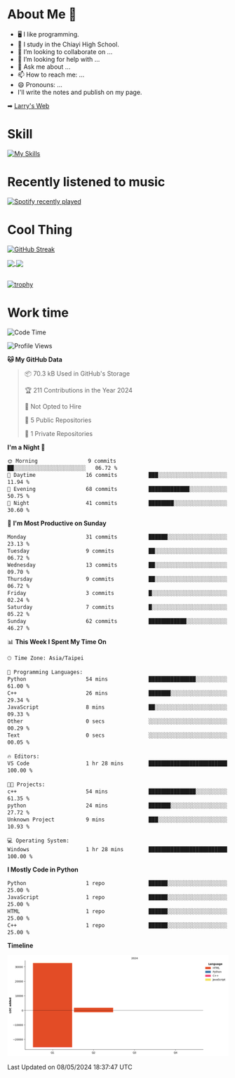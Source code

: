 # About Me 👋

- 🖥  I like programming.
- 🏫 I study in the Chiayi High School.
- 👯 I’m looking to collaborate on ...
- 🤔 I’m looking for help with ...
- 💬 Ask me about ...
- 📫 How to reach me: ...
- 😄 Pronouns: ...
- I'll write the notes and publish on my page.

➡︎ [Larry's Web](https://larryeng.github.io/)

# Skill
[![My Skills](https://skillicons.dev/icons?i=blender,arduino,vscode,visualstudio,pr,github,git,c,cpp,py,html,css,js)](https://skillicons.dev)
# Recently listened to music

[![Spotify recently played](https://spotify-recently-played-readme.vercel.app/api?user=31mqyfrlvkyusmaxegq4pvoow5we)](https://open.spotify.com/user/31mqyfrlvkyusmaxegq4pvoow5we)

# Cool Thing

[![GitHub Streak](https://streak-stats.demolab.com/?user=Larryeng&theme=holi-theme)](https://git.io/streak-stats)

<a href="https://github.com/anuraghazra/github-readme-stats">
  <img height=200 align="center" src="https://github-readme-stats.vercel.app/api?username=Larryeng&theme=github_dark&rank_icon=github" />
</a>
<a href="https://github.com/anuraghazra/convoychat">
  <img height=200 align="center" src="https://github-readme-stats.vercel.app/api/top-langs?username=Larryeng&layout=compact&langs_count=8&card_width=320&theme=github_dark" />
</a>

<br>

<br>

[![trophy](https://github-profile-trophy.vercel.app/?username=Larryeng&theme=darkhub)](https://github.com/ryo-ma/github-profile-trophy)
# Work time
<!--START_SECTION:waka-->
![Code Time](http://img.shields.io/badge/Code%20Time-155%20hrs%2046%20mins-blue)

![Profile Views](http://img.shields.io/badge/Profile%20Views-0-blue)

**🐱 My GitHub Data** 

> 📦 70.3 kB Used in GitHub's Storage 
 > 
> 🏆 211 Contributions in the Year 2024
 > 
> 🚫 Not Opted to Hire
 > 
> 📜 5 Public Repositories 
 > 
> 🔑 1 Private Repositories 
 > 
**I'm a Night 🦉** 

```text
🌞 Morning                9 commits           ██░░░░░░░░░░░░░░░░░░░░░░░   06.72 % 
🌆 Daytime                16 commits          ███░░░░░░░░░░░░░░░░░░░░░░   11.94 % 
🌃 Evening                68 commits          █████████████░░░░░░░░░░░░   50.75 % 
🌙 Night                  41 commits          ████████░░░░░░░░░░░░░░░░░   30.60 % 
```
📅 **I'm Most Productive on Sunday** 

```text
Monday                   31 commits          ██████░░░░░░░░░░░░░░░░░░░   23.13 % 
Tuesday                  9 commits           ██░░░░░░░░░░░░░░░░░░░░░░░   06.72 % 
Wednesday                13 commits          ██░░░░░░░░░░░░░░░░░░░░░░░   09.70 % 
Thursday                 9 commits           ██░░░░░░░░░░░░░░░░░░░░░░░   06.72 % 
Friday                   3 commits           █░░░░░░░░░░░░░░░░░░░░░░░░   02.24 % 
Saturday                 7 commits           █░░░░░░░░░░░░░░░░░░░░░░░░   05.22 % 
Sunday                   62 commits          ████████████░░░░░░░░░░░░░   46.27 % 
```


📊 **This Week I Spent My Time On** 

```text
🕑︎ Time Zone: Asia/Taipei

💬 Programming Languages: 
Python                   54 mins             ███████████████░░░░░░░░░░   61.00 % 
C++                      26 mins             ███████░░░░░░░░░░░░░░░░░░   29.34 % 
JavaScript               8 mins              ██░░░░░░░░░░░░░░░░░░░░░░░   09.33 % 
Other                    0 secs              ░░░░░░░░░░░░░░░░░░░░░░░░░   00.29 % 
Text                     0 secs              ░░░░░░░░░░░░░░░░░░░░░░░░░   00.05 % 

🔥 Editors: 
VS Code                  1 hr 28 mins        █████████████████████████   100.00 % 

🐱‍💻 Projects: 
c++                      54 mins             ███████████████░░░░░░░░░░   61.35 % 
python                   24 mins             ███████░░░░░░░░░░░░░░░░░░   27.72 % 
Unknown Project          9 mins              ███░░░░░░░░░░░░░░░░░░░░░░   10.93 % 

💻 Operating System: 
Windows                  1 hr 28 mins        █████████████████████████   100.00 % 
```

**I Mostly Code in Python** 

```text
Python                   1 repo              ██████░░░░░░░░░░░░░░░░░░░   25.00 % 
JavaScript               1 repo              ██████░░░░░░░░░░░░░░░░░░░   25.00 % 
HTML                     1 repo              ██████░░░░░░░░░░░░░░░░░░░   25.00 % 
C++                      1 repo              ██████░░░░░░░░░░░░░░░░░░░   25.00 % 
```



**Timeline**

![Lines of Code chart](https://raw.githubusercontent.com/Larryeng/Larryeng/main/assets/bar_graph.png)


 Last Updated on 08/05/2024 18:37:47 UTC
<!--END_SECTION:waka-->
